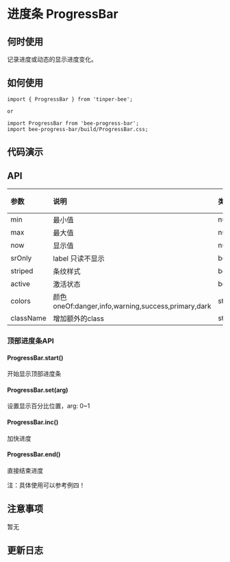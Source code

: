 # 进度条 ProgressBar

## 何时使用
记录进度或动态的显示进度变化。

## 如何使用

```
import { ProgressBar } from 'tinper-bee';

or

import ProgressBar from 'bee-progress-bar';
import bee-progress-bar/build/ProgressBar.css;

```


## 代码演示

## API

|参数|说明|类型|默认值|
|:--|:---|:--|:---|
|min|最小值|number|0|
|max|最大值|number|100|
|now|显示值|number |-|
|srOnly|label 只读不显示|bool|false|
|striped|条纹样式|bool|false|
|active|激活状态|bool|false|
|colors|颜色oneOf:danger,info,warning,success,primary,dark|string|-|
|className|增加额外的class|string|-|


### 顶部进度条API


#### ProgressBar.start()
开始显示顶部进度条

#### ProgressBar.set(arg)
设置显示百分比位置，arg: 0~1

#### ProgressBar.inc()
加快进度

#### ProgressBar.end()
直接结束进度

注：具体使用可以参考例四！

## 注意事项

暂无

## 更新日志